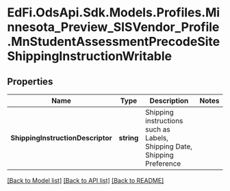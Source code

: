 # EdFi.OdsApi.Sdk.Models.Profiles.Minnesota_Preview_SISVendor_Profile.MnStudentAssessmentPrecodeSiteShippingInstructionWritable
## Properties

Name | Type | Description | Notes
------------ | ------------- | ------------- | -------------
**ShippingInstructionDescriptor** | **string** | Shipping instructions such as Labels, Shipping Date, Shipping Preference | 

[[Back to Model list]](../README.md#documentation-for-models) [[Back to API list]](../README.md#documentation-for-api-endpoints) [[Back to README]](../README.md)

